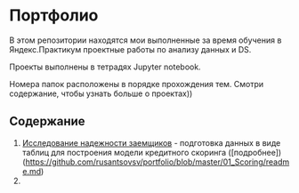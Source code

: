 # Портфолио
В этом репозитории находятся мои выполненные за время обучения в Яндекс.Практикум проектные работы по анализу данных и DS.

Проекты выполнены в тетрадях Jupyter notebook.

Номера папок расположены в порядке прохождения тем. Смотри содержание, чтобы узнать больше о проектах))

## Содержание

1. [Исследование надежности заемщиков](https://github.com/rusantsovsv/portfolio/blob/master/01_Scoring/Credit_scor.ipynb) - подготовка данных в виде таблиц для построения модели кредитного скоринга ([подробнее])(https://github.com/rusantsovsv/portfolio/blob/master/01_Scoring/readme.md)
2. 
